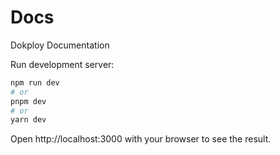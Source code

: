 # Docs

Dokploy Documentation

Run development server:

```bash
npm run dev
# or
pnpm dev
# or
yarn dev
```

Open http://localhost:3000 with your browser to see the result.
